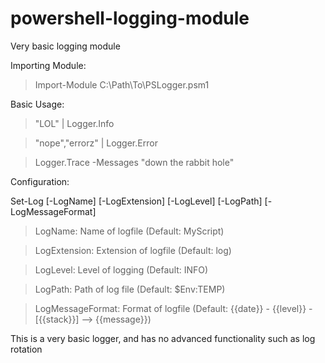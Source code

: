# powershell-logging-module
Very basic logging module

Importing Module:

>Import-Module C:\Path\To\PSLogger.psm1


Basic Usage:


>"LOL" | Logger.Info

> "nope","errorz" | Logger.Error

> Logger.Trace -Messages "down the rabbit hole"

Configuration:


Set-Log [-LogName]  [-LogExtension]  [-LogLevel]  [-LogPath]  [-LogMessageFormat] 


> LogName: Name of logfile (Default: MyScript)

> LogExtension: Extension of logfile (Default: log)

> LogLevel: Level of logging (Default: INFO)

> LogPath: Path of log file (Default: $Env:TEMP)

> LogMessageFormat: Format of logfile (Default: {{date}} - {{level}} - [{{stack}}] --> {{message}})



This is a very basic logger, and has no advanced functionality such as log rotation
